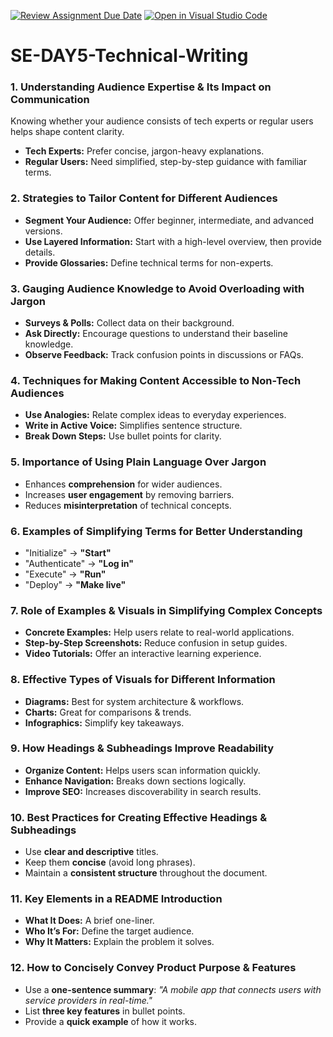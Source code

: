 [![Review Assignment Due Date](https://classroom.github.com/assets/deadline-readme-button-22041afd0340ce965d47ae6ef1cefeee28c7c493a6346c4f15d667ab976d596c.svg)](https://classroom.github.com/a/zsAR-pyY)
[![Open in Visual Studio Code](https://classroom.github.com/assets/open-in-vscode-2e0aaae1b6195c2367325f4f02e2d04e9abb55f0b24a779b69b11b9e10269abc.svg)](https://classroom.github.com/online_ide?assignment_repo_id=18671046&assignment_repo_type=AssignmentRepo)
# SE-DAY5-Technical-Writing
### **1. Understanding Audience Expertise & Its Impact on Communication**  
Knowing whether your audience consists of tech experts or regular users helps shape content clarity.  
- **Tech Experts:** Prefer concise, jargon-heavy explanations.  
- **Regular Users:** Need simplified, step-by-step guidance with familiar terms.  

### **2. Strategies to Tailor Content for Different Audiences**  
- **Segment Your Audience:** Offer beginner, intermediate, and advanced versions.  
- **Use Layered Information:** Start with a high-level overview, then provide details.  
- **Provide Glossaries:** Define technical terms for non-experts.  

### **3. Gauging Audience Knowledge to Avoid Overloading with Jargon**  
- **Surveys & Polls:** Collect data on their background.  
- **Ask Directly:** Encourage questions to understand their baseline knowledge.  
- **Observe Feedback:** Track confusion points in discussions or FAQs.  

### **4. Techniques for Making Content Accessible to Non-Tech Audiences**  
- **Use Analogies:** Relate complex ideas to everyday experiences.  
- **Write in Active Voice:** Simplifies sentence structure.  
- **Break Down Steps:** Use bullet points for clarity.  

### **5. Importance of Using Plain Language Over Jargon**  
- Enhances **comprehension** for wider audiences.  
- Increases **user engagement** by removing barriers.  
- Reduces **misinterpretation** of technical concepts.  

### **6. Examples of Simplifying Terms for Better Understanding**  
- "Initialize" → **"Start"**  
- "Authenticate" → **"Log in"**  
- "Execute" → **"Run"**  
- "Deploy" → **"Make live"**  

### **7. Role of Examples & Visuals in Simplifying Complex Concepts**  
- **Concrete Examples:** Help users relate to real-world applications.  
- **Step-by-Step Screenshots:** Reduce confusion in setup guides.  
- **Video Tutorials:** Offer an interactive learning experience.  

### **8. Effective Types of Visuals for Different Information**  
- **Diagrams:** Best for system architecture & workflows.  
- **Charts:** Great for comparisons & trends.  
- **Infographics:** Simplify key takeaways.  

### **9. How Headings & Subheadings Improve Readability**  
- **Organize Content:** Helps users scan information quickly.  
- **Enhance Navigation:** Breaks down sections logically.  
- **Improve SEO:** Increases discoverability in search results.  

### **10. Best Practices for Creating Effective Headings & Subheadings**  
- Use **clear and descriptive** titles.  
- Keep them **concise** (avoid long phrases).  
- Maintain a **consistent structure** throughout the document.  

### **11. Key Elements in a README Introduction**  
- **What It Does:** A brief one-liner.  
- **Who It’s For:** Define the target audience.  
- **Why It Matters:** Explain the problem it solves.  

### **12. How to Concisely Convey Product Purpose & Features**  
- Use a **one-sentence summary**: *"A mobile app that connects users with service providers in real-time."*  
- List **three key features** in bullet points.  
- Provide a **quick example** of how it works.  

